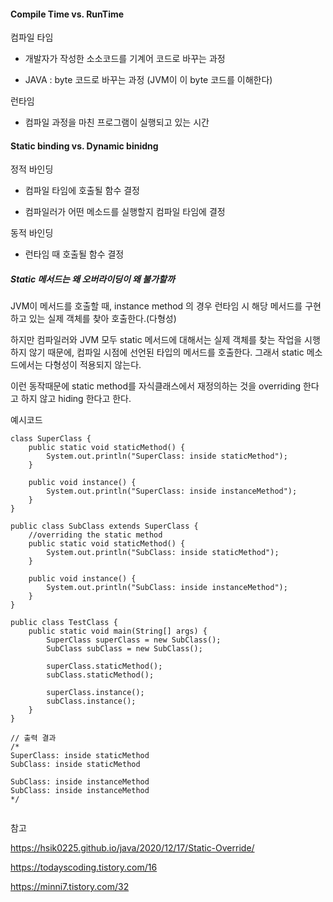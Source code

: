 #### Compile Time vs. RunTime
컴파일 타임

- 개발자가 작성한 소소코드를 기계어 코드로 바꾸는 과정

- JAVA : byte 코드로 바꾸는 과정 (JVM이 이 byte 코드를 이해한다)

 

런타임

- 컴파일 과정을 마친 프로그램이 실행되고 있는 시간

 

#### Static binding vs. Dynamic binidng
정적 바인딩

- 컴파일 타임에 호출될 함수 결정

- 컴파일러가 어떤 메소드를 실행할지 컴파일 타임에 결정

동적 바인딩

- 런타임 때 호출될 함수 결정

 

##### Static 메서드는 왜 오버라이딩이 왜 불가할까
JVM이 메서드를 호출할 때, instance method 의 경우 런타임 시 해당 메서드를 구현하고 있는 실제 객체를 찾아 호출한다.(다형성)

하지만 컴파일러와 JVM 모두 static 메서드에 대해서는 실제 객체를 찾는 작업을 시행하지 않기 때문에, 컴파일 시점에 선언된 타입의 메서드를 호출한다. 그래서 static 메소드에서는 다형성이 적용되지 않는다.

이런 동작때문에 static method를 자식클래스에서 재정의하는 것을 overriding 한다고 하지 않고 hiding 한다고 한다.

 

예시코드
```
class SuperClass {
	public static void staticMethod() {
		System.out.println("SuperClass: inside staticMethod");
	}

	public void instance() {
		System.out.println("SuperClass: inside instanceMethod");
	}
}

public class SubClass extends SuperClass {
    //overriding the static method
    public static void staticMethod() {
        System.out.println("SubClass: inside staticMethod");
    }
    
    public void instance() {
        System.out.println("SubClass: inside instanceMethod");
    }
}

public class TestClass {
    public static void main(String[] args) {
        SuperClass superClass = new SubClass();
        SubClass subClass = new SubClass();

        superClass.staticMethod();
        subClass.staticMethod();

        superClass.instance();
        subClass.instance();
    }
}

// 출력 결과
/*
SuperClass: inside staticMethod
SubClass: inside staticMethod

SubClass: inside instanceMethod
SubClass: inside instanceMethod
*/
 
```

 

 

 

참고

https://hsik0225.github.io/java/2020/12/17/Static-Override/

https://todayscoding.tistory.com/16

https://minni7.tistory.com/32
